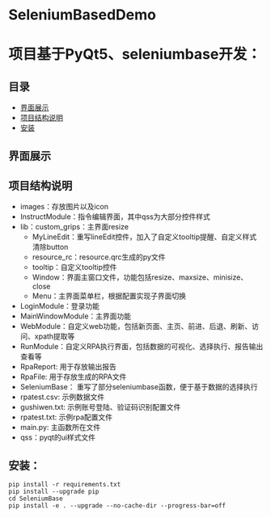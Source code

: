# SeleniumBasedDemo
# 项目基于PyQt5、seleniumbase开发：

## 目录
- [界面展示](#界面展示)
- [项目结构说明](#项目结构说明)
- [安装](#安装)

## 界面展示


## 项目结构说明
* images：存放图片以及icon
* InstructModule：指令编辑界面，其中qss为大部分控件样式
* lib：custom_grips：主界面resize
    * MyLineEdit：重写lineEdit控件，加入了自定义tooltip提醒、自定义样式清除button    
    * resource_rc：resource.qrc生成的py文件     
    * tooltip：自定义tooltip控件     
    * Window：界面主窗口文件，功能包括resize、maxsize、minisize、close     
    * Menu：主界面菜单栏，根据配置实现子界面切换    
* LoginModule：登录功能
* MainWindowModule：主界面功能
* WebModule：自定义web功能，包括新页面、主页、前进、后退、刷新、访问、xpath提取等
* RunModule：自定义RPA执行界面，包括数据的可视化、选择执行、报告输出查看等
* RpaReport: 用于存放输出报告
* RpaFile: 用于存放生成的RPA文件
* SeleniumBase： 重写了部分seleniumbase函数，便于基于数据的选择执行
* rpatest.csv: 示例数据文件
* gushiwen.txt: 示例账号登陆、验证码识别配置文件
* rpatest.txt: 示例rpa配置文件
* main.py: 主函数所在文件
* qss：pyqt的ui样式文件


## 安装：
```
pip install -r requirements.txt  
pip install --upgrade pip  
cd SeleniumBase  
pip install -e . --upgrade --no-cache-dir --progress-bar=off  
```
